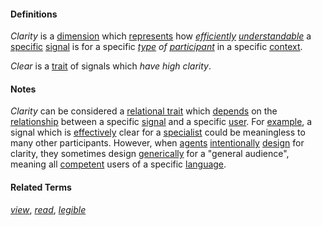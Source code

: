 #### Definitions

*Clarity* is a [dimension](https://github.com/gcassel/Modular-Organization-Terminology/blob/master/terms/dimension.md) which [represents](https://github.com/gcassel/Modular-Organization-Terminology/blob/master/terms/represent.md) how *[efficiently](https://github.com/gcassel/Modular-Organization-Terminology/blob/master/terms/efficient.md) [understandable](https://github.com/gcassel/Modular-Organization-Terminology/blob/master/terms/understand.md)* a [specific](https://github.com/gcassel/Modular-Organization-Terminology/blob/master/terms/specific.md) [signal](https://github.com/gcassel/Modular-Organization-Terminology/blob/master/terms/signal.md) is for a specific *[type](https://github.com/gcassel/Modular-Organization-Terminology/blob/master/terms/type.md) of [participant](https://github.com/gcassel/Modular-Organization-Terminology/blob/master/terms/participant.md)* in a specific [context](https://github.com/gcassel/Modular-Organization-Terminology/blob/master/terms/context.md). 

*Clear* is a [trait](https://github.com/gcassel/Modular-Organization-Terminology/blob/master/terms/trait.md) of signals which *have high clarity*.
		
#### Notes

*Clarity* can be considered a [relational trait](https://github.com/gcassel/Modular-Organization-Terminology/blob/master/compound-terms/relational-trait.md) which [depends](https://github.com/gcassel/Modular-Organization-Terminology/blob/master/terms/requirement.md) on the [relationship](https://github.com/gcassel/Modular-Organization-Terminology/blob/master/terms/relate.md) between a specific [signal](https://github.com/gcassel/Modular-Organization-Terminology/blob/master/terms/signal.md) and a specific [user](https://github.com/gcassel/Modular-Organization-Terminology/blob/master/terms/user.md).  For [example](https://github.com/gcassel/Modular-Organization-Terminology/blob/master/terms/example.md), a signal which is [effectively](https://github.com/gcassel/Modular-Organization-Terminology/blob/master/terms/effective.md) clear for a [specialist](https://github.com/gcassel/Modular-Organization-Terminology/blob/master/terms/specialist.md) could be meaningless to many other participants.  However, when [agents](https://github.com/gcassel/Modular-Organization-Terminology/blob/master/terms/agent.md) [intentionally](https://github.com/gcassel/Modular-Organization-Terminology/blob/master/terms/intention.md) [design](https://github.com/gcassel/Modular-Organization-Terminology/blob/master/terms/design.md) for clarity, they sometimes design [generically](https://github.com/gcassel/Modular-Organization-Terminology/blob/master/terms/generic.md) for a "general audience", meaning all [competent](https://github.com/gcassel/Modular-Organization-Terminology/blob/master/terms/competence.md) users of a specific [language](https://github.com/gcassel/Modular-Organization-Terminology/blob/master/terms/language.md).
		
#### Related Terms

*[view](https://github.com/gcassel/Modular-Organization-Terminology/blob/master/compound-terms/view-right.md)*, *[read](https://github.com/gcassel/Modular-Organization-Terminology/blob/master/terms/read.md)*, *[legible](https://github.com/gcassel/Modular-Organization-Terminology/blob/master/terms/legible.md)*
